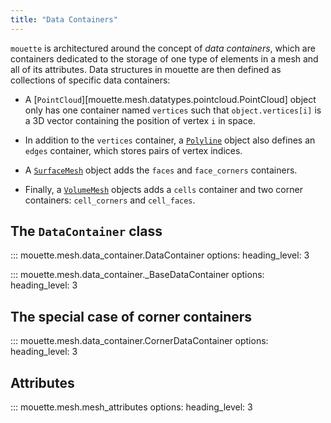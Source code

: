 ```yaml
---
title: "Data Containers"
---
```


`mouette` is architectured around the concept of _data containers_, which are containers dedicated to the storage of one type of elements in a mesh and all of its attributes. Data structures in mouette are then defined as collections of specific data containers:

- A [`PointCloud`][mouette.mesh.datatypes.pointcloud.PointCloud] object only has one container named `vertices` such that `object.vertices[i]` is a 3D vector containing the position of vertex `i` in space.

- In addition to the `vertices` container, a [`Polyline`](../02_PolyLines/#polyline) object also defines an `edges` container, which stores pairs of vertex indices.

- A [`SurfaceMesh`](../03_SurfaceMeshes/#surfacemesh) object adds the `faces` and `face_corners` containers.

- Finally, a [`VolumeMesh`](../04_VolumeMeshes/#volumemesh) objects adds a `cells` container and two corner containers: `cell_corners` and `cell_faces`.

## The `DataContainer` class

::: mouette.mesh.data_container.DataContainer
    options:
      heading_level: 3

::: mouette.mesh.data_container._BaseDataContainer
    options:
      heading_level: 3
      
## The special case of corner containers

::: mouette.mesh.data_container.CornerDataContainer
    options:
      heading_level: 3

## Attributes

::: mouette.mesh.mesh_attributes
    options:
      heading_level: 3